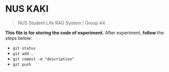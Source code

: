# NUS KAKI

> NUS Student Life RAG System | Group 44

**This file is for storing the code of experiment.**
After experiment, **follow** the steps below:

- `git status`
- `git add .`
- `git commit -m "description"`
- `git push`
